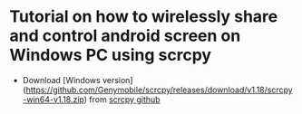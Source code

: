 <h1>Tutorial on how to wirelessly share and control android screen on Windows PC using scrcpy</h1>

* Download [Windows version] (https://github.com/Genymobile/scrcpy/releases/download/v1.18/scrcpy-win64-v1.18.zip) from [scrcpy github](https://github.com/Genymobile/scrcpy)
